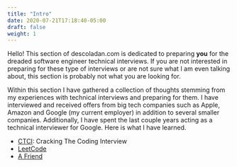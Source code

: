 ```yaml
---
title: "Intro"
date: 2020-07-21T17:18:40-05:00
draft: false
weight: 1
---
```


Hello! This section of descoladan.com is dedicated to preparing **you** for the dreaded software engineer technical interviews. If you are not interested in preparing for these type of interviews or are not sure what I am even talking about, this section is probably not what you are looking for.


Within this section I have gathered a collection of thoughts stemming from my experiences with technical interviews and preparing for them. I have interviewed and received offers from big tech companies such as Apple, Amazon and Google (my current employer) in addition to several smaller companies. Additionally, I have spent the last couple years acting as a technical interviewer for Google. Here is what I have learned.

* [CTCI](#ctci): Cracking The Coding Interview
* [LeetCode](#leetcode)
* [A Friend](#friend)
